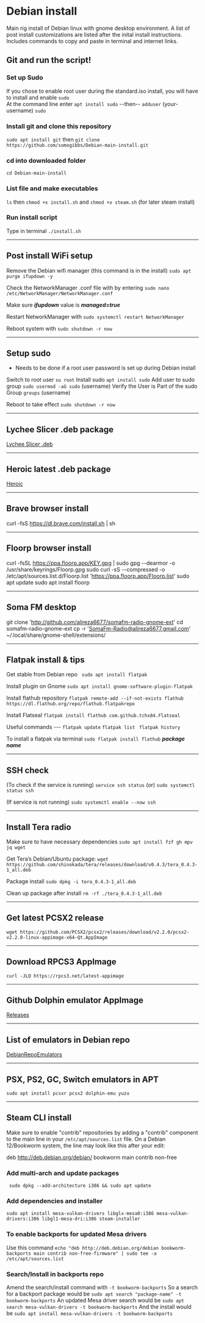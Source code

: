 # Debian install
Main rig install of Debian linux with gnome desktop environment. A list of post install customizations
are listed after the inital install instructions. Includes commands to copy and paste in terminal and internet links.

## Git and run the script!
### Set up Sudo
If you chose to enable root user during the standard.iso install, you will have to install and enable `sudo`  
At the command line enter `apt install sudo`  --then--  `adduser` (your-username) `sudo`

### Install git and clone this repository 
`sudo apt install git` then `git clone https://github.com/somogibbs/Debian-main-install.git`

### cd into downloaded folder 
`cd Debian-main-install`

### List file and make executables 
`ls` then `chmod +x install.sh` and `chmod +x steam.sh` (for later steam install)

### Run install script
Type in terminal `./install.sh`

---
## Post install WiFi setup
Remove the Debian wifi manager (this command is in the install)
`sudo apt purge ifupdown -y` 

Check the NetworkManager .conf file with by entering 
`sudo nano /etc/NetworkManager/NetworkManager.conf`

Make sure ***ifupdown*** value is ***managed=true***  

Restart NetworkManager with 
`sudo systemctl restart NetworkManager` 

Reboot system with `sudo shutdown -r now`

---
## Setup sudo 
- Needs to be done if a root user password is set up during Debian install
   
Switch to root user 
`su root`
Install sudo 
`apt install sudo`
Add user to sudo group
`sudo usermod -aG sudo` (username)
Verify the User is Part of the sudo Group
`groups` (username)

Reboot to take effect `sudo shutdown -r now`

---
## Lychee Slicer .deb package
[Lychee Slicer .deb](https://mango3d.io/download-lychee-slicer) 

---
## Heroic latest .deb package
[Heroic](https://github.com/Heroic-Games-Launcher/HeroicGamesLauncher/releases) 

---
## Brave browser install
curl -fsS https://dl.brave.com/install.sh | sh 

---
## Floorp browser install
curl -fsSL https://ppa.floorp.app/KEY.gpg | sudo gpg --dearmor -o /usr/share/keyrings/Floorp.gpg
sudo curl -sS --compressed -o /etc/apt/sources.list.d/Floorp.list 'https://ppa.floorp.app/Floorp.list'
sudo apt update
sudo apt install floorp 

---
## Soma FM desktop 
git clone 'http://github.com/alireza6677/somafm-radio-gnome-ext'
cd somafm-radio-gnome-ext
cp -r 'SomaFm-Radio@alireza6677.gmail.com' ~/.local/share/gnome-shell/extensions/ 

---
## Flatpak install & tips
Get stable from Debian repo
` sudo apt install flatpak`
 
Install plugin on Gnome
`sudo apt install gnome-software-plugin-flatpak`

Install flathub repository
`flatpak remote-add --if-not-exists flathub https://dl.flathub.org/repo/flathub.flatpakrepo`

Install Flatseal
`flatpak install flathub com.github.tchx84.Flatseal`

Useful commands ---
     `flatpak update`
     `flatpak list `
     `flatpak history`

To install a flatpak via terminal
      `sudo flatpak install flathub` ***package name*** 

---
## SSH check
(To check if the service is running)
`service ssh status` (or) `sudo systemctl status ssh`

(If service is not running)
`sudo systemctl enable --now ssh` 

---
## Install Tera radio
Make sure to have necessary dependencies
`sudo apt install fzf gh mpv jq wget`

Get Tera’s Debian/Ubuntu package:
`wget https://github.com/shinokada/tera/releases/download/v0.4.3/tera_0.4.3-1_all.deb`

Package install
`sudo dpkg -i tera_0.4.3-1_all.deb`

Clean up package after install
`rm -rf ./tera_0.4.3-1_all.deb`

---
## Get latest PCSX2 release
`wget https://github.com/PCSX2/pcsx2/releases/download/v2.2.0/pcsx2-v2.2.0-linux-appimage-x64-Qt.AppImage`

---
## Download RPCS3 AppImage

`curl -JLO https://rpcs3.net/latest-appimage` 

---
## Github Dolphin emulator AppImage
[Releases](https://github.com/pkgforge-dev/Dolphin-emu-AppImage/releases)

---
## List of emulators in Debian repo

[DebianRepoEmulators](https://blends.debian.org/games/tasks/emulator)

---
## PSX, PS2, GC, Switch emulators in APT

`sudo apt install pcsxr pcsx2 dolphin-emu yuzu`

---
## Steam CLI install
Make sure to enable "contrib" repositories by adding a "contrib" component to the main line in your `/etc/apt/sources.list` file. On a Debian 12/Bookworm system, the line may look like this after your edit:

deb http://deb.debian.org/debian/ bookworm main contrib non-free

### Add multi-arch and update packages 

` sudo dpkg --add-architecture i386 && sudo apt update`

### Add dependencies and installer

`sudo apt install mesa-vulkan-drivers libglx-mesa0:i386 mesa-vulkan-drivers:i386 libgl1-mesa-dri:i386 steam-installer`

### To enable backports for updated Mesa drivers
Use this command 
`echo "deb http://deb.debian.org/debian bookworm-backports main contrib non-free-firmware" | sudo tee -a /etc/apt/sources.list`

### Search/Install in backports repo
Amend the search/install command with `-t bookworm-backports`
So a search for a backport package would be
`sudo apt search "package-name" -t bookworm-backports` 
An updated Mesa driver search would be 
`sudo apt search mesa-vulkan-drivers -t bookworm-backports` 
And the install would be 
`sudo apt install mesa-vulkan-drivers -t bookworm-backports`



